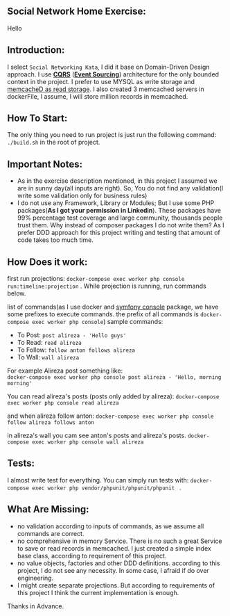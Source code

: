 
Social Network Home Exercise:
-

Hello

Introduction:
--
I select `Social Networking Kata`, I did it base on Domain-Driven Design approach. I use [**CQRS**](http://docs.getprooph.org/tutorial/introduction.html#1-1-4) ([**Event Sourcing**](http://docs.getprooph.org/event-store/)) architecture for the only bounded context in the project. I prefer to use MYSQL as write storage and [memcacheD as read storage](https://www.youtube.com/watch?v=UH7wkvcf0ys). I also created 3 memcached servers in dockerFile, I assume, I will store million records in memcached. 

How To Start:
---
The only thing you need to run project is just run the following command: `./build.sh` in the root of project. 

Important Notes:
---
 - As in the exercise description mentioned, in this project I assumed we are in sunny day(all inputs are right). So, You do not find any validation(I write some validation only for business rules)
 - I do not use any Framework, Library or Modules; But I use some PHP packages(**As I got your permission in Linkedin**). These packages have 99% percentage test coverage and large community, thousands people trust them. Why instead of composer packages I do not write them? As I prefer DDD approach for this project writing and testing that amount of code takes too much time.


How Does it work:
---
first run projections: `docker-compose exec worker php console run:timeline:projection` . While projection is running, run commands below.
 
 list of commands(as I use docker and [symfony console](https://symfony.com/doc/2.6/cookbook/console/console_command.html) package, we have some prefixes to execute commands. the prefix of all commands is `docker-compose exec worker php console`) sample commands:
  - To Post: `post alireza - 'Hello guys'` 
  - To Read: `read alireza` 
  - To Follow: `follow anton follows alireza` 
  - To Wall: `wall alireza` 

For example Alireza post something like:   
 ` docker-compose exec worker php console post alireza - 'Hello, morning morning' `
 
You can read alireza's posts (posts only added by alireza):
`docker-compose exec worker php console read alireza  `
 
and when alireza follow anton:
`docker-compose exec worker php console follow alireza follows anton`

in alireza's wall you cam see anton's posts and alireza's posts.
` docker-compose exec worker php console wall alireza `
  
Tests:
---
I almost write test for everything. You can simply run tests with: `docker-compose exec worker php vendor/phpunit/phpunit/phpunit ` .
 
What Are Missing:
---
 - no validation according to inputs of commands, as we assume all commands are correct.
 - no comprehensive in memory Service. There is no such a great Service to save or read records in memcached. I just created a simple index base class, according to requirement of this project.
 - no value objects, factories and other DDD definitions. according to this project, I do not see any necessity. In some case, I afraid if do over engineering.
 - I might create separate projections. But according to requirements of this project I think the current implementation is enough.
 
 Thanks in Advance.

